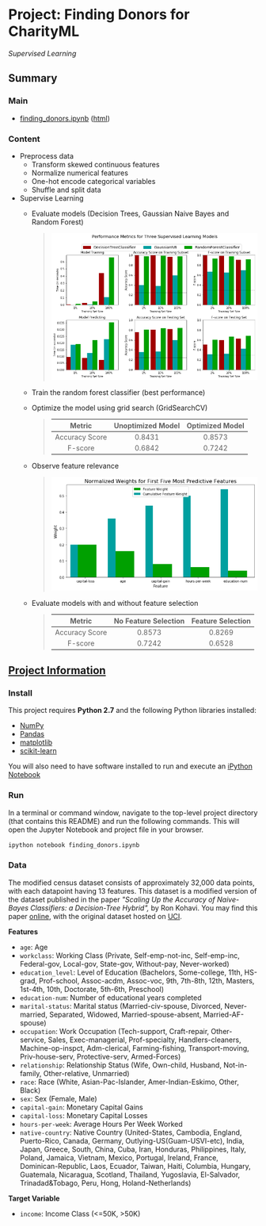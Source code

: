 
# Project: Finding Donors for CharityML
*Supervised Learning*

## Summary
### Main
- [finding_donors.ipynb](finding_donors.ipynb) ([html](others/finding_donors.html))

### Content
- Preprocess data
  - Transform skewed continuous features
  - Normalize numerical features
  - One-hot encode categorical variables
  - Shuffle and split data
- Supervise Learning
  - Evaluate models (Decision Trees, Gaussian Naive Bayes and Random Forest)

    > ![1-Evaluate-models.png](others/images/1-Evaluate-models.png)
  - Train the random forest classifier (best performance)
  - Optimize the model using  grid search (GridSearchCV)
    > |     Metric     | Unoptimized Model | Optimized Model |
    > | :------------: | :---------------: | :-------------: |
    > | Accuracy Score |      0.8431       |     0.8573      |
    > | F-score        |      0.6842       |     0.7242      |
  - Observe feature relevance

    > ![2-Observe-feature-relevance.png](others/images/2-Observe-feature-relevance.png)
  - Evaluate models with and without feature selection
    > |     Metric     |No Feature Selection|Feature Selection|
    > | :------------: | :----------------: | :-------------: |
    > | Accuracy Score |       0.8573       |     0.8269      |
    > | F-score        |       0.7242       |     0.6528      |

## [Project Information](others/project_description.md)
### Install
This project requires **Python 2.7** and the following Python libraries installed:

- [NumPy](http://www.numpy.org/)
- [Pandas](http://pandas.pydata.org)
- [matplotlib](http://matplotlib.org/)
- [scikit-learn](http://scikit-learn.org/stable/)

You will also need to have software installed to run and execute an [iPython Notebook](http://ipython.org/notebook.html)

### Run
In a terminal or command window, navigate to the top-level project directory (that contains this README) and run the following commands. This will open the Jupyter Notebook and project file in your browser. 
```bash
ipython notebook finding_donors.ipynb
```

### Data
The modified census dataset consists of approximately 32,000 data points, with each datapoint having 13 features. This dataset is a modified version of the dataset published in the paper *"Scaling Up the Accuracy of Naive-Bayes Classifiers: a Decision-Tree Hybrid",* by Ron Kohavi. You may find this paper [online](https://www.aaai.org/Papers/KDD/1996/KDD96-033.pdf), with the original dataset hosted on [UCI](https://archive.ics.uci.edu/ml/datasets/Census+Income).

**Features**
- `age`: Age
- `workclass`: Working Class (Private, Self-emp-not-inc, Self-emp-inc, Federal-gov, Local-gov, State-gov, Without-pay, Never-worked)
- `education_level`: Level of Education (Bachelors, Some-college, 11th, HS-grad, Prof-school, Assoc-acdm, Assoc-voc, 9th, 7th-8th, 12th, Masters, 1st-4th, 10th, Doctorate, 5th-6th, Preschool)
- `education-num`: Number of educational years completed
- `marital-status`: Marital status (Married-civ-spouse, Divorced, Never-married, Separated, Widowed, Married-spouse-absent, Married-AF-spouse)
- `occupation`: Work Occupation (Tech-support, Craft-repair, Other-service, Sales, Exec-managerial, Prof-specialty, Handlers-cleaners, Machine-op-inspct, Adm-clerical, Farming-fishing, Transport-moving, Priv-house-serv, Protective-serv, Armed-Forces)
- `relationship`: Relationship Status (Wife, Own-child, Husband, Not-in-family, Other-relative, Unmarried)
- `race`: Race (White, Asian-Pac-Islander, Amer-Indian-Eskimo, Other, Black)
- `sex`: Sex (Female, Male)
- `capital-gain`: Monetary Capital Gains
- `capital-loss`: Monetary Capital Losses
- `hours-per-week`: Average Hours Per Week Worked
- `native-country`: Native Country (United-States, Cambodia, England, Puerto-Rico, Canada, Germany, Outlying-US(Guam-USVI-etc), India, Japan, Greece, South, China, Cuba, Iran, Honduras, Philippines, Italy, Poland, Jamaica, Vietnam, Mexico, Portugal, Ireland, France, Dominican-Republic, Laos, Ecuador, Taiwan, Haiti, Columbia, Hungary, Guatemala, Nicaragua, Scotland, Thailand, Yugoslavia, El-Salvador, Trinadad&Tobago, Peru, Hong, Holand-Netherlands)

**Target Variable**

- `income`: Income Class (<=50K, >50K)